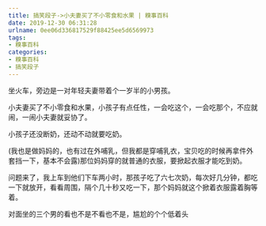 ```yaml
---
title: 搞笑段子->小夫妻买了不小零食和水果 | 糗事百科
date: 2019-12-30 06:31:28
urlname: 0ee06d336817529f88425ee5d6569973
tags: 
- 糗事百科
categories:
- 糗事百科
- 搞笑段子
---
```

坐火车，旁边是一对年轻夫妻带着个一岁半的小男孩。

小夫妻买了不小零食和水果，小孩子有点任性，一会吃这个，一会吃那个，不应就闹，一闹小夫妻就妥协了。

小孩子还没断奶，还动不动就要吃奶。

(我也是做妈妈的，也有过在外哺乳，但我都是穿哺乳衣，宝贝吃的时候再拿件外套挡一下，基本不会露)那位妈妈穿的就普通的衣服，要掀起衣服才能吃到奶。

问题来了，我上车到他们下车两小时，那孩子吃了六七次奶，每次好几分钟，都吃一下就放开，看看周围，隔个几十秒又吃一下，那个妈妈就这个掀着衣服露着胸等着。

对面坐的三个男的看也不是不看也不是，尴尬的个个低着头



